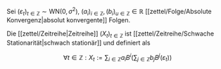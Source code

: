 Sei $(\varepsilon_t)_{t \in \mathbb{Z}} \sim \text{WN}(0, \sigma^2)$, $(a_i)_{i \in \mathbb{Z}}, (b_i)_{u \in \mathbb{Z}} \in \mathbb{R}$ [[zettel/Folge/Absolute Konvergenz|absolut konvergente]] Folgen.

Die [[zettel/Zeitreihe|Zeitreihe]] $(X_t)_{t \in \mathbb{Z}}$ ist [[zettel/Zeitreihe/Schwache Stationarität|schwach stationär]] und definiert als

$$
	\forall t \in \mathbb{Z} : X_t := \sum_{i \in \mathbb{Z}} a_iB^i\left( \sum_{j \in \mathbb{Z}} b_jB^j(\varepsilon_t) \right)
$$